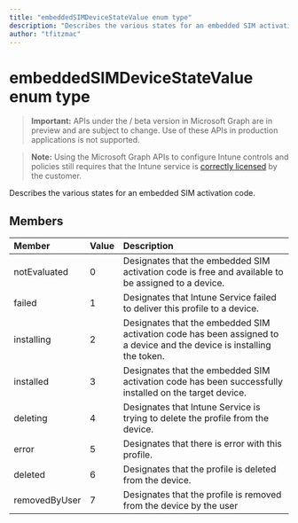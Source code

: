 ```yaml
---
title: "embeddedSIMDeviceStateValue enum type"
description: "Describes the various states for an embedded SIM activation code."
author: "tfitzmac"
---
```


# embeddedSIMDeviceStateValue enum type

> **Important:** APIs under the / beta version in Microsoft Graph are in preview and are subject to change. Use of these APIs in production applications is not supported.

> **Note:** Using the Microsoft Graph APIs to configure Intune controls and policies still requires that the Intune service is [correctly licensed](https://go.microsoft.com/fwlink/?linkid=839381) by the customer.

Describes the various states for an embedded SIM activation code.
## Members
|Member|Value|Description|
|:---|:---|:---|
|notEvaluated|0|Designates that the embedded SIM activation code is free and available to be assigned to a device.|
|failed|1|Designates that Intune Service failed to deliver this profile to a device.|
|installing|2|Designates that the embedded SIM activation code has been assigned to a device and the device is installing the token.|
|installed|3|Designates that the embedded SIM activation code has been successfully installed on the target device.|
|deleting|4|Designates that Intune Service is trying to delete the profile from the device.|
|error|5|Designates that there is error with this profile.|
|deleted|6|Designates that the profile is deleted from the device.|
|removedByUser|7|Designates that the profile is removed from the device by the user|





